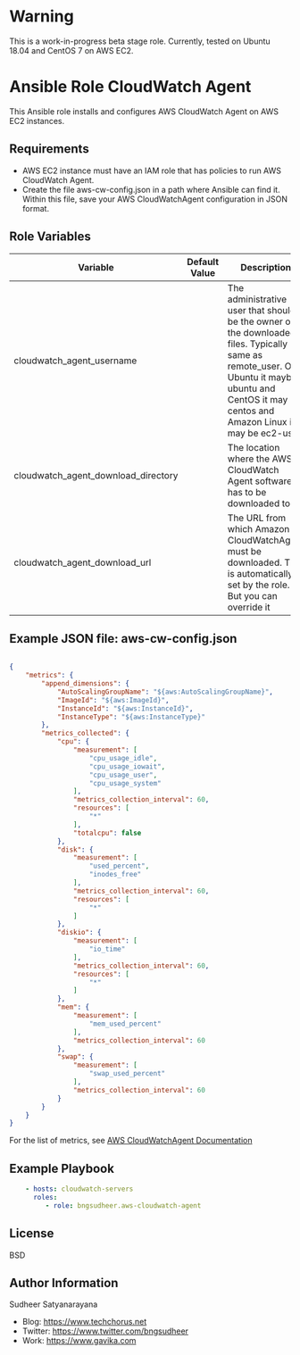 Warning
==========
This is a work-in-progress beta stage role. Currently, tested on Ubuntu 18.04 and CentOS 7 on AWS EC2.

Ansible Role CloudWatch Agent
=========
This Ansible role installs and configures AWS CloudWatch Agent on AWS EC2 instances.

Requirements
------------

* AWS EC2 instance must have an IAM role that has policies to run AWS CloudWatch Agent.
* Create the file aws-cw-config.json in a path where Ansible can find it. Within this file, save your AWS CloudWatchAgent configuration in JSON format.

Role Variables
--------------


| Variable | Default Value | Description | Required? |
|----------|---------------|---------|-----------|
| cloudwatch_agent_username |  | The administrative user that should be the owner of the downloaded files. Typically same as remote_user. On Ubuntu it maybe ubuntu and CentOS it may be centos and Amazon Linux it may be ec2-user. | Yes |
| cloudwatch_agent_download_directory | | The location where the AWS CloudWatch Agent software has to be downloaded to.| Yes |
| cloudwatch_agent_download_url | | The URL from which Amazon CloudWatchAgent must be downloaded. This is automatically set by the role. But you can override it | No |

Example JSON file: aws-cw-config.json
-------------
```json

{
	"metrics": {
		"append_dimensions": {
			"AutoScalingGroupName": "${aws:AutoScalingGroupName}",
			"ImageId": "${aws:ImageId}",
			"InstanceId": "${aws:InstanceId}",
			"InstanceType": "${aws:InstanceType}"
		},
		"metrics_collected": {
			"cpu": {
				"measurement": [
					"cpu_usage_idle",
					"cpu_usage_iowait",
					"cpu_usage_user",
					"cpu_usage_system"
				],
				"metrics_collection_interval": 60,
				"resources": [
					"*"
				],
				"totalcpu": false
			},
			"disk": {
				"measurement": [
					"used_percent",
					"inodes_free"
				],
				"metrics_collection_interval": 60,
				"resources": [
					"*"
				]
			},
			"diskio": {
				"measurement": [
					"io_time"
				],
				"metrics_collection_interval": 60,
				"resources": [
					"*"
				]
			},
			"mem": {
				"measurement": [
					"mem_used_percent"
				],
				"metrics_collection_interval": 60
			},
			"swap": {
				"measurement": [
					"swap_used_percent"
				],
				"metrics_collection_interval": 60
			}
		}
	}
}

```

For the list of metrics, see [AWS CloudWatchAgent Documentation](https://docs.aws.amazon.com/AmazonCloudWatch/latest/monitoring/metrics-collected-by-CloudWatch-agent.html)

Example Playbook
----------------

```yml
    - hosts: cloudwatch-servers
      roles:
         - role: bngsudheer.aws-cloudwatch-agent
```


License
-------

BSD

Author Information
------------------

Sudheer Satyanarayana
* Blog: https://www.techchorus.net
* Twitter: https://www.twitter.com/bngsudheer
* Work: https://www.gavika.com
